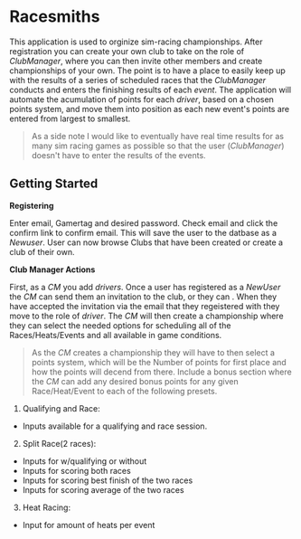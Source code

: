 # Racesmiths

 This application is used to orginize sim-racing championships.  After registration you can create your own club to take on the role of *ClubManager*, where you can then invite other members and create championships of your own. The point is to have a place to easily keep up with the results of a series of scheduled races that the *ClubManager* conducts and enters the finishing results of each *event*.  The application will automate the acumulation of points for each *driver*, based on a chosen points system, and move them into position as each new event's points are entered from largest to smallest.  
 
 > As a side note I would like to eventually have real time results for as many sim racing games as possible so that the user (*ClubManager*) doesn't have to enter the results of the events.
 
## Getting Started

**Registering**

 Enter email, Gamertag and desired password.  Check email and click the confirm link to confirm email.  This will save the user to the datbase as a *Newuser*.  User can now browse Clubs that have been created or create a club of their own.

**Club Manager Actions**

 First, as a *CM* you add *drivers*.  Once a user has registered as a *NewUser* the *CM* can send them an invitation to the club, or they can . When they have accepted the invitation via the email that they regeistered with they move to the role of *driver*.  The *CM* will then create a championship where they can select the needed options for scheduling all of the Races/Heats/Events and all available in game conditions.  


> As the *CM* creates a championship they will have to then select a points system, which will be the Number of points for first place and how the points will decend from there.  Include a bonus section where the *CM* can add any desired bonus points for any given Race/Heat/Event to each of the following presets.

1. Qualifying and Race: 
- Inputs available for a qualifying and race session.
2. Split Race(2 races):
- Inputs for w/qualifying or without
- Inputs for scoring both races
- Inputs for scoring best finish of the two races
- Inputs for scoring average of the two races
3. Heat Racing:
- Input for amount of heats per event
